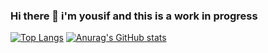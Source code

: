 ### Hi there 👋 i'm yousif and this is a work in progress 

<!--
**antidotee/antidotee** is a ✨ _special_ ✨ repository because its `README.md` (this file) appears on your GitHub profile.

Here are some ideas to get you started:

- 🔭 I’m currently working on ...
- 🌱 I’m currently learning ...
- 👯 I’m looking to collaborate on ...
- 🤔 I’m looking for help with ...
- 💬 Ask me about ...
- 📫 How to reach me: ...
- ⚡ Fun fact: ...
-->
[![Top Langs](https://github-readme-stats.vercel.app/api/top-langs/?username=antidotee&layout=compact)](https://github.com/anuraghazra/github-readme-stats)
[![Anurag's GitHub stats](https://github-readme-stats.vercel.app/api?username=antidotee&count_private=trueshow_icons=true)](https://github.com/anuraghazra/github-readme-stats)
